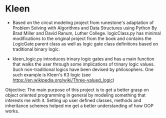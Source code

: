 # Kleen
- Based on the circut modeling project from runestone's adaptation of Problem Solving with Algorithms and Data Structures using Python
By Brad Miller and David Ranum, Luther College. logicClass.py has minimal modifications to the original project from the book and contains 
the LogicGate parent class as well as logic gate class definitions based on traditional binary logic. 

- kleen_logic.py introduces trinary logic gates and has a main function that walks the user through some implications of trinary logic
values. Such non-traditional logics have been devised by philosophers. One such example is Kleen's K3 logic
(see https://en.wikipedia.org/wiki/Three-valued_logic)

Objective:
The main purpose of this project is to get a better grasp on object oriented programming in general by modeling
something that interests me with it. Setting up user defined classes, methods and inheritance schemes helped
me get a better understanding of how OOP works.
